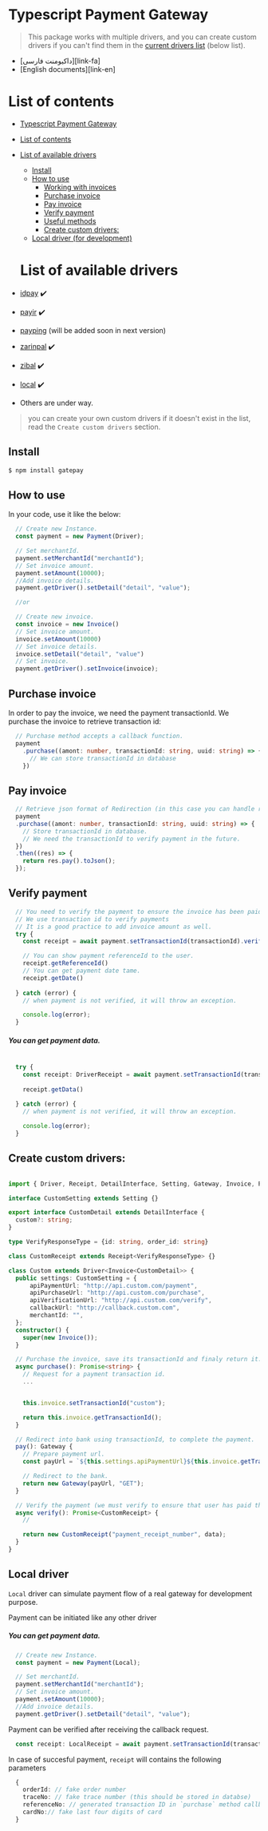 # Typescript Payment Gateway


> This package works with multiple drivers, and you can create custom drivers if you can't find them in the [current drivers list](#list-of-available-drivers) (below list).

- [داکیومنت فارسی][link-fa]
- [English documents][link-en]

# List of contents

- [Typescript Payment Gateway](#typescript-payment-gateway)
- [List of contents](#list-of-contents)
- [List of available drivers](#list-of-available-drivers)
  - [Install](#install)
  - [How to use](#how-to-use)
    - [Working with invoices](#working-with-invoices)
    - [Purchase invoice](#purchase-invoice)
    - [Pay invoice](#pay-invoice)
    - [Verify payment](#verify-payment)
    - [Useful methods](#useful-methods)
    - [Create custom drivers:](#create-custom-drivers)
  - [Local driver (for development)](#local-driver)


  # List of available drivers
- [idpay](https://idpay.ir/) :heavy_check_mark:
- [payir](https://pay.ir/) :heavy_check_mark:
- [payping](https://www.payping.ir/) (will be added soon in next version)
- [zarinpal](https://www.zarinpal.com/) :heavy_check_mark:
- [zibal](https://www.zibal.ir/) :heavy_check_mark:
- [local](#local-driver) :heavy_check_mark:
- Others are under way.

> you can create your own custom drivers if it doesn't exist in the list, read the `Create custom drivers` section.

## Install

```bash
$ npm install gatepay
```

## How to use


In your code, use it like the below:

```typescript
  // Create new Instance.
  const payment = new Payment(Driver);

  // Set merchantId.
  payment.setMerchantId("merchantId");
  // Set invoice amount.
  payment.setAmount(10000);
  //Add invoice details.
  payment.getDriver().setDetail("detail", "value");

  //or 

  // Create new invoice.
  const invoice = new Invoice()
  // Set invoice amount.
  invoice.setAmount(10000)
  // Set invoice details.
  invoice.setDetail("detail", "value")
  // Set invoice.
  payment.getDriver().setInvoice(invoice);

```

## Purchase invoice
In order to pay the invoice, we need the payment transactionId. We purchase the invoice to retrieve transaction id:

```typescript
  // Purchase method accepts a callback function.
  payment
    .purchase((amont: number, transactionId: string, uuid: string) => {
      // We can store transactionId in database
    })
```

## Pay invoice

```typescript
  // Retrieve json format of Redirection (in this case you can handle redirection to bank gateway)
  payment
  .purchase((amont: number, transactionId: string, uuid: string) => {
    // Store transactionId in database.
    // We need the transactionId to verify payment in the future.
  })
  .then((res) => {
    return res.pay().toJson();
  });
```

## Verify payment

```typescript
  // You need to verify the payment to ensure the invoice has been paid successfully.
  // We use transaction id to verify payments
  // It is a good practice to add invoice amount as well.
  try {
    const receipt = await payment.setTransactionId(transactionId).verify();

    // You can show payment referenceId to the user.
    receipt.getReferenceId()
    // You can get payment date tame.
    receipt.getDate()
    
  } catch (error) {
    // when payment is not verified, it will throw an exception.

    console.log(error);
  }

```

#####  You can get payment data.
```typescript
  
  try {
    const receipt: DriverReceipt = await payment.setTransactionId(transactionId).verify();
    
    receipt.getData()
    
  } catch (error) {
    // when payment is not verified, it will throw an exception.

    console.log(error);
  }

```

## Create custom drivers:

```typescript

import { Driver, Receipt, DetailInterface, Setting, Gateway, Invoice, Payment } from "gatepay";

interface CustomSetting extends Setting {}

export interface CustomDetail extends DetailInterface {
  custom?: string;
}

type VerifyResponseType = {id: string, order_id: string}

class CustomReceipt extends Receipt<VerifyResponseType> {}

class Custom extends Driver<Invoice<CustomDetail>> {
  public settings: CustomSetting = {
      apiPaymentUrl: "http://api.custom.com/payment",
      apiPurchaseUrl: "http://api.custom.com/purchase",
      apiVerificationUrl: "http://api.custom.com/verify",
      callbackUrl: "http://callback.custom.com",
      merchantId: "",
  };
  constructor() {
    super(new Invoice());
  }

  // Purchase the invoice, save its transactionId and finaly return it.
  async purchase(): Promise<string> {
    // Request for a payment transaction id.
    ...


    this.invoice.setTransactionId("custom");

    return this.invoice.getTransactionId();
  }

  // Redirect into bank using transactionId, to complete the payment.
  pay(): Gateway {
    // Prepare payment url.
    const payUrl = `${this.settings.apiPaymentUrl}${this.invoice.getTransactionId()}`;

    // Redirect to the bank.
    return new Gateway(payUrl, "GET");
  }

  // Verify the payment (we must verify to ensure that user has paid the invoice).
  async verify(): Promise<CustomReceipt> {
    //

    return new CustomReceipt("payment_receipt_number", data);
  }
}

```

## Local driver

`Local` driver can simulate payment flow of a real gateway for development purpose.

Payment can be initiated like any other driver

#####  You can get payment data.

```typescript
  // Create new Instance.
  const payment = new Payment(Local);

  // Set merchantId.
  payment.setMerchantId("merchantId");
  // Set invoice amount.
  payment.setAmount(10000);
  //Add invoice details.
  payment.getDriver().setDetail("detail", "value");

```

Payment can be verified after receiving the callback request.

```typescript
  const receipt: LocalReceipt = await payment.setTransactionId(transactionId).verify();
```

In case of succesful payment, `receipt` will contains the following parameters

```typescript
  {
    orderId: // fake order number 
    traceNo: // fake trace number (this should be stored in databse)
    referenceNo: // generated transaction ID in `purchase` method callback
    cardNo:// fake last four digits of card 
  }
```